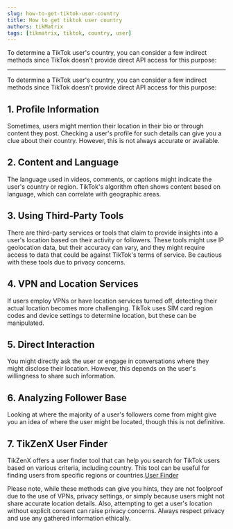 ```yaml
---
slug: how-to-get-tiktok-user-country
title: How to get tiktok user country
authors: tikMatrix
tags: [tikmatrix, tiktok, country, user]
---
```


To determine a TikTok user's country, you can consider a few indirect methods since TikTok doesn't provide direct API access for this purpose:
<!--truncate-->
---

To determine a TikTok user's country, you can consider a few indirect methods since TikTok doesn't provide direct API access for this purpose:

## 1. Profile Information

Sometimes, users might mention their location in their bio or through content they post. Checking a user's profile for such details can give you a clue about their country. However, this is not always accurate or available.

## 2. Content and Language

The language used in videos, comments, or captions might indicate the user's country or region. TikTok's algorithm often shows content based on language, which can correlate with geographic areas.

## 3. Using Third-Party Tools

There are third-party services or tools that claim to provide insights into a user's location based on their activity or followers. These tools might use IP geolocation data, but their accuracy can vary, and they might require access to data that could be against TikTok's terms of service. Be cautious with these tools due to privacy concerns.

## 4. VPN and Location Services

If users employ VPNs or have location services turned off, detecting their actual location becomes more challenging. TikTok uses SIM card region codes and device settings to determine location, but these can be manipulated.

## 5. Direct Interaction

You might directly ask the user or engage in conversations where they might disclose their location. However, this depends on the user's willingness to share such information.

## 6. Analyzing Follower Base

Looking at where the majority of a user's followers come from might give you an idea of where the user might be located, though this is not definitive.

## 7. TikZenX User Finder

TikZenX offers a user finder tool that can help you search for TikTok users based on various criteria, including country. This tool can be useful for finding users from specific regions or countries.[User Finder](https://user.tikmatrix.com)

Please note, while these methods can give you hints, they are not foolproof due to the use of VPNs, privacy settings, or simply because users might not share accurate location details. Also, attempting to get a user's location without explicit consent can raise privacy concerns. Always respect privacy and use any gathered information ethically.

